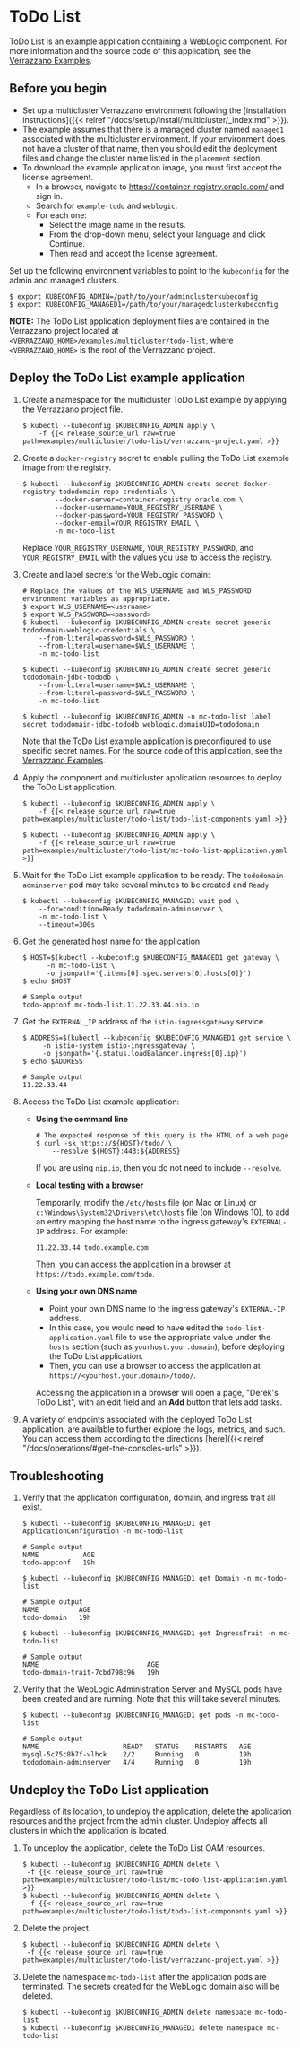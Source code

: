 # ToDo List

ToDo List is an example application containing a WebLogic component.
For more information and the source code of this application, see the [Verrazzano Examples](https://github.com/verrazzano/examples).

## Before you begin

* Set up a multicluster Verrazzano environment following the [installation instructions]({{< relref "/docs/setup/install/multicluster/_index.md" >}}).
* The example assumes that there is a managed cluster named `managed1` associated with the multicluster environment.
If your environment does not have a cluster of that name, then you should edit the deployment files and change the cluster name
listed in the `placement` section.
* To download the example application image, you must first accept the license agreement.
  * In a browser, navigate to https://container-registry.oracle.com/ and sign in.
  * Search for `example-todo` and `weblogic`.
  * For each one:
     * Select the image name in the results.
     * From the drop-down menu, select your language and click Continue.
     * Then read and accept the license agreement.

Set up the following environment variables to point to the `kubeconfig` for the admin and managed clusters.

```
$ export KUBECONFIG_ADMIN=/path/to/your/adminclusterkubeconfig
$ export KUBECONFIG_MANAGED1=/path/to/your/managedclusterkubeconfig
```

**NOTE:** The ToDo List application deployment files are contained in the Verrazzano project located at
`<VERRAZZANO_HOME>/examples/multicluster/todo-list`, where `<VERRAZZANO_HOME>` is the root of the Verrazzano project.


## Deploy the ToDo List example application

1. Create a namespace for the multicluster ToDo List example by applying the Verrazzano project file.
   ```
   $ kubectl --kubeconfig $KUBECONFIG_ADMIN apply \
       -f {{< release_source_url raw=true path=examples/multicluster/todo-list/verrazzano-project.yaml >}}
   ```

1. Create a `docker-registry` secret to enable pulling the ToDo List example image from the registry.
   ```
   $ kubectl --kubeconfig $KUBECONFIG_ADMIN create secret docker-registry tododomain-repo-credentials \
           --docker-server=container-registry.oracle.com \
           --docker-username=YOUR_REGISTRY_USERNAME \
           --docker-password=YOUR_REGISTRY_PASSWORD \
           --docker-email=YOUR_REGISTRY_EMAIL \
           -n mc-todo-list
   ```

   Replace `YOUR_REGISTRY_USERNAME`, `YOUR_REGISTRY_PASSWORD`, and `YOUR_REGISTRY_EMAIL`
   with the values you use to access the registry.

1. Create and label secrets for the WebLogic domain:
   ```
   # Replace the values of the WLS_USERNAME and WLS_PASSWORD environment variables as appropriate.
   $ export WLS_USERNAME=<username>
   $ export WLS_PASSWORD=<password>
   $ kubectl --kubeconfig $KUBECONFIG_ADMIN create secret generic tododomain-weblogic-credentials \
       --from-literal=password=$WLS_PASSWORD \
       --from-literal=username=$WLS_USERNAME \
       -n mc-todo-list

   $ kubectl --kubeconfig $KUBECONFIG_ADMIN create secret generic tododomain-jdbc-tododb \
       --from-literal=username=$WLS_USERNAME \
       --from-literal=password=$WLS_PASSWORD \
       -n mc-todo-list

   $ kubectl --kubeconfig $KUBECONFIG_ADMIN -n mc-todo-list label secret tododomain-jdbc-tododb weblogic.domainUID=tododomain
   ```

   Note that the ToDo List example application is preconfigured to use specific secret names.
   For the source code of this application, see the [Verrazzano Examples](https://github.com/verrazzano/examples).

1. Apply the component and multicluster application resources to deploy the ToDo List application.
   ```
   $ kubectl --kubeconfig $KUBECONFIG_ADMIN apply \
       -f {{< release_source_url raw=true path=examples/multicluster/todo-list/todo-list-components.yaml >}}

   $ kubectl --kubeconfig $KUBECONFIG_ADMIN apply \
       -f {{< release_source_url raw=true path=examples/multicluster/todo-list/mc-todo-list-application.yaml >}}
   ```

1. Wait for the ToDo List example application to be ready.
   The `tododomain-adminserver` pod may take several minutes to be created and `Ready`.
   ```
   $ kubectl --kubeconfig $KUBECONFIG_MANAGED1 wait pod \
       --for=condition=Ready tododomain-adminserver \
       -n mc-todo-list \
       --timeout=300s
   ```

1. Get the generated host name for the application.
   ```
   $ HOST=$(kubectl --kubeconfig $KUBECONFIG_MANAGED1 get gateway \
         -n mc-todo-list \
         -o jsonpath='{.items[0].spec.servers[0].hosts[0]}')
   $ echo $HOST

   # Sample output
   todo-appconf.mc-todo-list.11.22.33.44.nip.io
   ```

1. Get the `EXTERNAL_IP` address of the `istio-ingressgateway` service.
   ```
   $ ADDRESS=$(kubectl --kubeconfig $KUBECONFIG_MANAGED1 get service \
        -n istio-system istio-ingressgateway \
        -o jsonpath='{.status.loadBalancer.ingress[0].ip}')
   $ echo $ADDRESS

   # Sample output
   11.22.33.44
   ```   

1. Access the ToDo List example application:

   * **Using the command line**
     ```
     # The expected response of this query is the HTML of a web page
     $ curl -sk https://${HOST}/todo/ \
         --resolve ${HOST}:443:${ADDRESS}
     ```
     If you are using `nip.io`, then you do not need to include `--resolve`.
   * **Local testing with a browser**

     Temporarily, modify the `/etc/hosts` file (on Mac or Linux)
     or `c:\Windows\System32\Drivers\etc\hosts` file (on Windows 10),
     to add an entry mapping the host name to the ingress gateway's `EXTERNAL-IP` address.
     For example:
     ```
     11.22.33.44 todo.example.com
     ```
     Then, you can access the application in a browser at `https://todo.example.com/todo`.
   * **Using your own DNS name**
     * Point your own DNS name to the ingress gateway's `EXTERNAL-IP` address.
     * In this case, you would need to have edited the `todo-list-application.yaml` file
       to use the appropriate value under the `hosts` section (such as `yourhost.your.domain`),
       before deploying the ToDo List application.
     * Then, you can use a browser to access the application at `https://<yourhost.your.domain>/todo/`.

      Accessing the application in a browser will open a page, "Derek's ToDo List",
      with an edit field and an **Add** button that lets add tasks.

1. A variety of endpoints associated with
   the deployed ToDo List application, are available to further explore the logs, metrics, and such.
   You can access them according to the directions [here]({{< relref "/docs/operations/#get-the-consoles-urls" >}}).

## Troubleshooting

1. Verify that the application configuration, domain, and ingress trait all exist.
   ```
   $ kubectl --kubeconfig $KUBECONFIG_MANAGED1 get ApplicationConfiguration -n mc-todo-list

   # Sample output
   NAME           AGE
   todo-appconf   19h

   $ kubectl --kubeconfig $KUBECONFIG_MANAGED1 get Domain -n mc-todo-list

   # Sample output
   NAME          AGE
   todo-domain   19h

   $ kubectl --kubeconfig $KUBECONFIG_MANAGED1 get IngressTrait -n mc-todo-list

   # Sample output
   NAME                           AGE
   todo-domain-trait-7cbd798c96   19h
   ```

1. Verify that the WebLogic Administration Server and MySQL pods have been created and are running.
   Note that this will take several minutes.
   ```
   $ kubectl --kubeconfig $KUBECONFIG_MANAGED1 get pods -n mc-todo-list

   # Sample output
   NAME                     READY   STATUS    RESTARTS   AGE
   mysql-5c75c8b7f-vlhck    2/2     Running   0          19h
   tododomain-adminserver   4/4     Running   0          19h
   ```

## Undeploy the ToDo List application

Regardless of its location, to undeploy the application,
delete the application resources and the project from the admin cluster.
Undeploy affects all clusters in which the application is located.

1. To undeploy the application, delete the ToDo List OAM resources.
   ```
   $ kubectl --kubeconfig $KUBECONFIG_ADMIN delete \
    -f {{< release_source_url raw=true path=examples/multicluster/todo-list/mc-todo-list-application.yaml >}}
   $ kubectl --kubeconfig $KUBECONFIG_ADMIN delete \
    -f {{< release_source_url raw=true path=examples/multicluster/todo-list/todo-list-components.yaml >}}
   ```

1. Delete the project.
   ```
   $ kubectl --kubeconfig $KUBECONFIG_ADMIN delete \
    -f {{< release_source_url raw=true path=examples/multicluster/todo-list/verrazzano-project.yaml >}}
   ```

1. Delete the namespace `mc-todo-list` after the application pods are terminated. The secrets created for the WebLogic domain also will be deleted.
   ```
   $ kubectl --kubeconfig $KUBECONFIG_ADMIN delete namespace mc-todo-list
   $ kubectl --kubeconfig $KUBECONFIG_MANAGED1 delete namespace mc-todo-list
   ```
